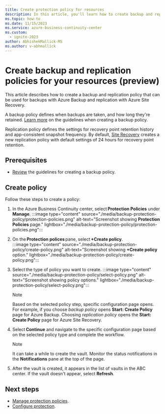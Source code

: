 ```yaml
---
title: Create protection policy for resources
description: In this article, you'll learn how to create backup and replication policies to protect your resources.
ms.topic: how-to
ms.date: 11/15/2023
ms.service: azure-business-continuity-center
ms.custom:
  - ignite-2023
author: AbhishekMallick-MS
ms.author: v-abhmallick
---
```


# Create backup and replication policies for your resources (preview)

This article describes how to create a backup and replication policy that can be used for backups with Azure Backup and replication with Azure Site Recovery. 

A backup policy defines when backups are taken, and how long they're retained. [Learn more](../backup/guidance-best-practices.md#backup-policy-considerations) on the guidelines when creating a backup policy. 

Replication policy defines the settings for recovery point retention history and app-consistent snapshot frequency. By default, [Site Recovery](../site-recovery/site-recovery-overview.md) creates a new replication policy with default settings of 24 hours for recovery point retention.  

## Prerequisites

- [Review](../backup/guidance-best-practices.md#backup-policy-considerations) the guidelines for creating a backup policy. 

## Create policy

Follow these steps to create a policy: 

1. In the Azure Business Continuity center, select **Protection Policies** under **Manage**.
    :::image type="content" source="./media/backup-protection-policy/protection-policies.png" alt-text="Screenshot showing **Protection Policies** page." lightbox="./media/backup-protection-policy/protection-policies.png":::

1. On the **Protection polices** pane, select **+Create policy**.  
    :::image type="content" source="./media/backup-protection-policy/create-policy.png" alt-text="Screenshot showing **+Create policy** option." lightbox="./media/backup-protection-policy/create-policy.png":::

1. Select the type of policy you want to create. 
    :::image type="content" source="./media/backup-protection-policy/select-policy.png" alt-text="Screenshot showing policy options." lightbox="./media/backup-protection-policy/select-policy.png":::

    >[!NOTE]
    > Based on the selected policy step, specific configuration page opens. For example, if you choose *backup policy* opens **Start: Create Policy** page for Azure Backup. Choosing *replication policy* opens the **Start: Create Policy** page for Azure Site Recovery.
1. Select **Continue** and navigate to the specific configuration page based on the selected policy type and complete the workflow.
    >[!NOTE]
    > It can take a while to create the vault. Monitor the status notifications in the **Notifications** pane at the top of the page.
1. After the vault is created, it appears in the list of vaults in the ABC center. If the vault doesn't appear, select **Refresh**.


## Next steps 

- [Manage protection policies](./manage-protection-policy.md).
- [Configure protection](tutorial-configure-protection-datasource.md).  

